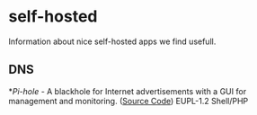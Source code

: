 # self-hosted
Information about nice self-hosted apps we find usefull.

## DNS
**Pi-hole* - A blackhole for Internet advertisements with a GUI for management and monitoring. ([Source Code](https://github.com/pi-hole/pi-hole)) EUPL-1.2 Shell/PHP
